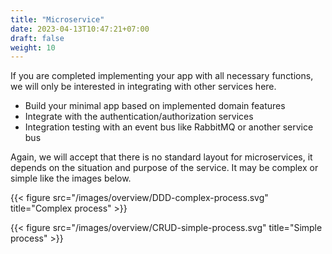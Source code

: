 ```yaml
---
title: "Microservice"
date: 2023-04-13T10:47:21+07:00
draft: false
weight: 10
---
```


If you are completed implementing your app with all necessary functions, we will only be interested in integrating with other services here.
- Build your minimal app based on implemented domain features
- Integrate with the authentication/authorization services
- Integration testing with an event bus like RabbitMQ or another service bus

Again, we will accept that there is no standard layout for microservices, it depends on the situation and purpose of the service. It may be complex or simple like the images below.

{{< figure src="/images/overview/DDD-complex-process.svg" title="Complex process" >}}

{{< figure src="/images/overview/CRUD-simple-process.svg" title="Simple process" >}}